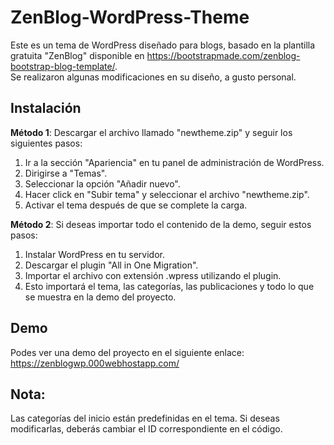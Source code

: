 # ZenBlog-WordPress-Theme

Este es un tema de WordPress diseñado para blogs, basado en la plantilla gratuita "ZenBlog" disponible en https://bootstrapmade.com/zenblog-bootstrap-blog-template/. <br>
Se realizaron algunas modificaciones en su diseño, a gusto personal.

## Instalación <br>
**Método 1**: Descargar el archivo llamado "newtheme.zip" y seguir los siguientes pasos: <br>
1. Ir a la sección "Apariencia" en tu panel de administración de WordPress.
2. Dirigirse a "Temas".
3. Seleccionar la opción "Añadir nuevo".
4. Hacer click en "Subir tema" y seleccionar el archivo "newtheme.zip".
5. Activar el tema después de que se complete la carga.

**Método 2**: Si deseas importar todo el contenido de la demo, seguir estos pasos: <br>
1. Instalar WordPress en tu servidor.
2. Descargar el plugin "All in One Migration".
3. Importar el archivo con extensión .wpress utilizando el plugin.
4. Esto importará el tema, las categorías, las publicaciones y todo lo que se muestra en la demo del proyecto.

## Demo <br>
Podes ver una demo del proyecto en el siguiente enlace: https://zenblogwp.000webhostapp.com/

## Nota: <br>
Las categorías del inicio están predefinidas en el tema. Si deseas modificarlas, deberás cambiar el ID correspondiente en el código.
